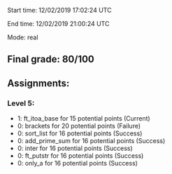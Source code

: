Start time: 12/02/2019 17:02:24 UTC

End time: 12/02/2019 21:00:24 UTC

Mode: real

## Final grade: 80/100

## Assignments:
###  Level 5:
  -  1: ft_itoa_base for 15 potential points (Current)
  -  0: brackets for 20 potential points (Failure)
  -  0: sort_list for 16 potential points (Success)
  -  0: add_prime_sum for 16 potential points (Success)
  -  0: inter for 16 potential points (Success)
  -  0: ft_putstr for 16 potential points (Success)
  -  0: only_a for 16 potential points (Success)